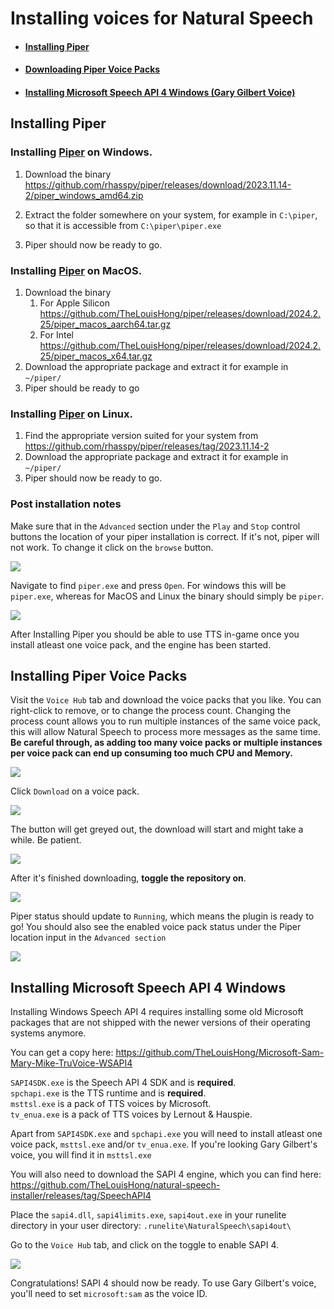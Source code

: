 # Installing voices for Natural Speech
- #### [Installing Piper](#installing-piper)
- #### [Downloading Piper Voice Packs](#installing-piper-voice-packs)
- #### [Installing Microsoft Speech API 4 Windows (Gary Gilbert Voice)](#Installing-Microsoft-Speech-API-4-Windows)

## Installing Piper

### Installing  [Piper](https://github.com/rhasspy/piper) on Windows.

1. Download the binary https://github.com/rhasspy/piper/releases/download/2023.11.14-2/piper_windows_amd64.zip

2. Extract the folder somewhere on your system, for example in ```C:\piper```, so that it is accessible from ```C:\piper\piper.exe```
3. Piper should now be ready to go.

### Installing  [Piper](https://github.com/TheLouisHong/piper) on MacOS.
1. Download the binary
    1. For Apple Silicon https://github.com/TheLouisHong/piper/releases/download/2024.2.25/piper_macos_aarch64.tar.gz
    2. For Intel https://github.com/TheLouisHong/piper/releases/download/2024.2.25/piper_macos_x64.tar.gz
2. Download the appropriate package and extract it for example in ```~/piper/```
3. Piper should be ready to go

### Installing  [Piper](https://github.com/rhasspy/piper) on Linux.
1. Find the appropriate version suited for your system from https://github.com/rhasspy/piper/releases/tag/2023.11.14-2
2. Download the appropriate package and extract it for example in ```~/piper/```
3. Piper should now be ready to go.


### Post installation notes

Make sure that in the `Advanced` section under the `Play` and `Stop` control buttons the location of your piper installation is correct.
If it's not, piper will not work. To change it click on the `browse` button.

![](https://mechanic.ink/img/osrs/natural-speech/installing/piper-browse-binary.png)

Navigate to find `piper.exe` and press `Open`. For windows this will be `piper.exe`, whereas for MacOS and Linux the binary should simply be `piper`. 

![](https://mechanic.ink/img/osrs/natural-speech/installing/piper-select-binary.png)

After Installing Piper you should be able to use TTS in-game once you install atleast one voice pack, and the engine has been started.




## Installing Piper Voice Packs

Visit the `Voice Hub` tab and download the voice packs that you like. You can right-click to remove, or to change the process count. Changing the process count allows you to run multiple instances of the same voice pack, this will allow Natural Speech to process more messages as the same time. **Be careful through, as adding too many voice packs or multiple instances per voice pack can end up consuming too much CPU and Memory.**

![](https://mechanic.ink/img/osrs/natural-speech/installing/piper-voice-hub-tab.png)

Click `Download` on a voice pack.

![](https://mechanic.ink/img/osrs/natural-speech/installing/libritts-download-start.png)

The button will get greyed out, the download will start and might take a while. Be patient.

![](https://mechanic.ink/img/osrs/natural-speech/installing/libritts-download-wait.png)


After it's finished downloading, **toggle the repository on**.

![](https://mechanic.ink/img/osrs/natural-speech/installing/libritts-download-enable.png)

Piper status should update to `Running`, which means the plugin is ready to go! You should also see the enabled voice pack status under the Piper location input in the `Advanced section`

![](https://mechanic.ink/img/osrs/natural-speech/installing/piper-status.png)

## Installing Microsoft Speech API 4 Windows

Installing Windows Speech API 4 requires installing some old Microsoft packages that are not shipped with the newer versions of their operating systems anymore.

You can get a copy here: https://github.com/TheLouisHong/Microsoft-Sam-Mary-Mike-TruVoice-WSAPI4

`SAPI4SDK.exe` is the Speech API 4 SDK and is **required**.<br/>
`spchapi.exe` is the TTS runtime and is **required**.<br/>
`msttsl.exe` is a pack of TTS voices by Microsoft.<br/>
`tv_enua.exe` is a pack of TTS voices by Lernout & Hauspie.

Apart from `SAPI4SDK.exe` and `spchapi.exe` you will need to install atleast one voice pack, `msttsl.exe` and/or `tv_enua.exe`. If you're looking Gary Gilbert's voice, you will find it in `msttsl.exe`

You will also need to download the SAPI 4 engine, which you can find here: https://github.com/TheLouisHong/natural-speech-installer/releases/tag/SpeechAPI4

Place the `sapi4.dll`, `sapi4limits.exe`, `sapi4out.exe` in your runelite directory in your user directory:
```.runelite\NaturalSpeech\sapi4out\```

Go to the `Voice Hub` tab, and click on the toggle to enable SAPI 4.

![](https://mechanic.ink/img/osrs/natural-speech/installing/mssapi4-enable.png)

Congratulations! SAPI 4 should now be ready. To use Gary Gilbert's voice, you'll need to set `microsoft:sam` as the voice ID.